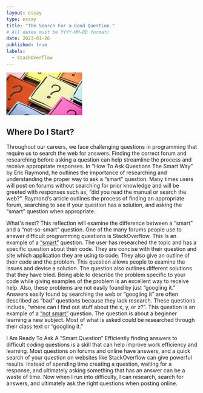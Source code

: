 ```yaml
---
layout: essay
type: essay
title: "The Search For a Good Question."
# All dates must be YYYY-MM-DD format!
date: 2023-01-26
published: true
labels:
  - StackOverflow
---
```


<img width="200px" class="rounded float-start pe-4" src="../img/SmartQuestionImage.jpg">

## Where Do I Start?
Throughout our careers, we face challenging questions in programming that require us to search the web for answers. Finding the correct forum and researching before asking a question can help streamline the process and receive appropriate responses. In “How To Ask Questions The Smart Way” by Eric Raymond, he outlines the importance of researching and understanding the proper way to ask a “smart” question. Many times users will post on forums without searching for prior knowledge and will be greeted with responses such as, “did you read the manual or search the web?”. Raymond’s article outlines the process of finding an appropriate forum, searching to see if your question has a solution, and asking the “smart” question when appropriate.

What's next?
This reflection will examine the difference between a “smart” and a “not-so-smart” question. One of the many forums people use to answer difficult programming questions is StackOverflow. This Is an example of a [“smart”](https://stackoverflow.com/questions/34529557/angular2-typescript-increment-a-number-after-timeout-in-appcomponent.) question. The user has researched the topic and has a specific question about their code. They are concise with their question and site which application they are using to code. They also give an outline of their code and the problem. This question allows people to examine the issues and devise a solution. The question also outlines different solutions that they have tried. Being able to describe the problem specific to your code while giving examples of the problem is an excellent way to receive help. Also, these problems are not easily found by just “googling it.” Answers easily found by searching the web or “googling it” are often described as “bad” questions because they lack research. These questions include, “where can I find out stuff about the x, y, or z?”.
This question is an example of a [“not smart”](https://stackoverflow.com/questions/74591978/is-microcode-and-machine-code-the-same-thing/74602563#74602563.) question. The question is about a beginner learning a new subject. Most of what is asked could be researched through their class text or “googling it.” 

I Am Ready To Ask A “Smart Question”
Efficiently finding answers to difficult coding questions is a skill that can help improve work efficiency and learning. Most questions on forums and online have answers, and a quick search of your question on websites like StackOverflow can give powerful results. Instead of spending time creating a question, waiting for a response, and ultimately asking something that has an answer can be a waste of time. Now when I run into difficulty, I can research, search for answers, and ultimately ask the right questions when posting online. 
